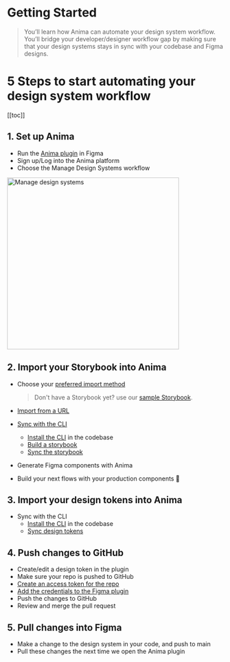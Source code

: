 # Getting Started
>
> You’ll learn how Anima can automate your design system workflow. You’ll bridge your developer/designer workflow gap by making sure that your design systems stays in sync with your codebase and Figma designs.

# 5 Steps to start automating your design system workflow

[[toc]]

## 1. Set up Anima

- Run the [Anima plugin](https://www.figma.com/community/plugin/857346721138427857) in Figma
- Sign up/Log into the Anima platform
- Choose the Manage Design Systems workflow

<img width="400" alt="Manage design systems" src="https://github.com/AnimaApp/anima-storybook-cli/assets/96059044/65589ece-b124-49f5-bc2d-492f1cd53a95">

## 2. Import your Storybook into Anima

- Choose your [preferred import method](/guide/manage-components/cli-vs-url)
    >Don't have a Storybook yet? use our [sample Storybook](https://animaapp.github.io/anima-sample-storybook/).

- [Import from a URL](/guide/manage-components/sync-components#sync-from-an-storybook-url-sync-from-url)
- [Sync with the CLI](/guide/manage-components/sync-components#sync-storybook-using-the-anima-cli-preferred)
  - [Install the CLI](/guide/manage-components/sync-components#sync-storybook-using-the-anima-cli-preferred) in the codebase
  - [Build a storybook](/guide/manage-components/sync-components#_2-build-your-storybook)
  - [Sync the storybook](/guide/manage-components/sync-components#_3-run-the-cli)
- Generate Figma components with Anima
- Build your next flows with your production components 🎉

## 3. Import your design tokens into Anima

- Sync with the CLI
  - [Install the CLI](/guide/anima-cli/index#_1-installation) in the codebase
  - [Sync design tokens](/guide/anima-cli/index#sync-design-tokens-to-anima)

## 4. Push changes to GitHub

- Create/edit a design token in the plugin
- Make sure your repo is pushed to GitHub
- [Create an access token for the repo](/guide/manage-design-tokens/sync-design-tokens#_1-generate-your-personal-access-token)
- [Add the credentials to the Figma plugin](/guide/manage-design-tokens/sync-design-tokens#_2-connect-your-github-account-to-anima)
- Push the changes to GitHub
- Review and merge the pull request

## 5. Pull changes into Figma

- Make a change to the design system in your code, and push to main
- Pull these changes the next time we open the Anima plugin
